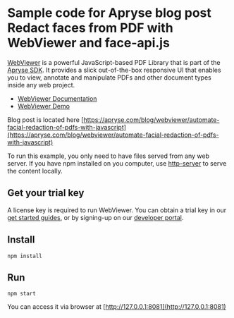 # Sample code for Apryse blog post Redact faces from PDF with WebViewer and face-api.js

[WebViewer](https://docs.apryse.com/web/guides/get-started) is a powerful JavaScript-based PDF Library that is part of the [Apryse SDK](https://apryse.com/). It provides a slick out-of-the-box responsive UI that enables you to view, annotate and manipulate PDFs and other document types inside any web project.

- [WebViewer Documentation](https://docs.apryse.com/web/guides/get-started)
- [WebViewer Demo](https://showcase.apryse.com/)

Blog post is located here [https://apryse.com/blog/webviewer/automate-facial-redaction-of-pdfs-with-javascript](https://apryse.com/blog/webviewer/automate-facial-redaction-of-pdfs-with-javascript)

To run this example, you only need to have files served from any web server.
If you have npm installed on you computer, use [http-server](https://github.com/http-party/http-server) to serve the content locally.

## Get your trial key

A license key is required to run WebViewer. You can obtain a trial key in our [get started guides](https://docs.apryse.com/web/guides/get-started), or by signing-up on our [developer portal](https://dev.apryse.com/).

## Install

```
npm install
```

## Run

```
npm start
```

You can access it via browser at [http://127.0.0.1:8081](http://127.0.0.1:8081)


